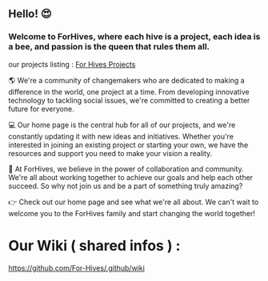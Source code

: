 ## Hello! 😍
### Welcome to ForHives, where each hive is a project, each idea is a bee, and passion is the queen that rules them all.

our projects listing : [For Hives Projects](https://github.com/For-Hives/forhives-front/issues/51)

🌎 We're a community of changemakers who are dedicated to making a difference in the world, one project at a time. From developing innovative technology to tackling social issues, we're committed to creating a better future for everyone.

💻 Our home page is the central hub for all of our projects, and we're constantly updating it with new ideas and initiatives. Whether you're interested in joining an existing project or starting your own, we have the resources and support you need to make your vision a reality.

🐝 At ForHives, we believe in the power of collaboration and community. We're all about working together to achieve our goals and help each other succeed. So why not join us and be a part of something truly amazing?

👉 Check out our home page and see what we're all about. We can't wait to welcome you to the ForHives family and start changing the world together!



# Our Wiki ( shared infos ) : 
https://github.com/For-Hives/.github/wiki
